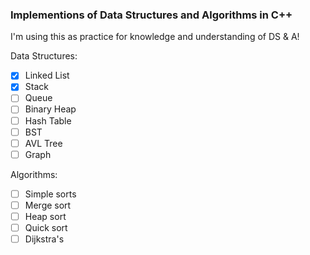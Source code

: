 ### Implementions of Data Structures and Algorithms in C++

I'm using this as practice for knowledge and understanding of DS & A!

Data Structures:

- [x] Linked List
- [x] Stack
- [ ] Queue
- [ ] Binary Heap
- [ ] Hash Table
- [ ] BST
- [ ] AVL Tree
- [ ] Graph

Algorithms:

- [ ] Simple sorts
- [ ] Merge sort
- [ ] Heap sort
- [ ] Quick sort
- [ ] Dijkstra's
